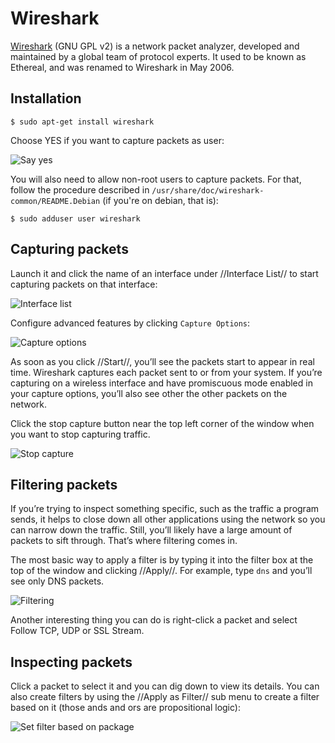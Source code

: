 # Wireshark

[Wireshark](https://www.wireshark.org/) (GNU GPL v2) is a network packet analyzer, developed and maintained by a global team of protocol experts. It used to be known as Ethereal, and was renamed to Wireshark in May 2006. 

## Installation 
    
    $ sudo apt-get install wireshark

Choose YES if you want to capture packets as user: 

![Say yes](https://github.com/tymyrddin/orchard/blob/main/resources/assets/images/configuring-wireshark-common.png)

You will also need to allow non-root users to capture packets. For that, follow the procedure described in `/usr/share/doc/wireshark-common/README.Debian` (if you're on debian, that is):

    $ sudo adduser user wireshark

##  Capturing packets
Launch it and click the name of an interface under //Interface List// to start capturing packets on that interface: 

![Interface list](https://github.com/tymyrddin/orchard/blob/main/resources/assets/images/interface-list.png)

Configure advanced features by clicking `Capture Options`: 

![Capture options](https://github.com/tymyrddin/orchard/blob/main/resources/assets/images/capture-options.png)

As soon as you click //Start//, you’ll see the packets start to appear in real time. Wireshark captures each packet sent to or from your system. If you’re capturing on a wireless interface and have promiscuous mode enabled in your capture options, you’ll also see other the other packets on the network.

Click the stop capture button near the top left corner of the window when you want to stop capturing traffic. 

![Stop capture](https://github.com/tymyrddin/orchard/blob/main/resources/assets/images/stop-capture.png)

## Filtering packets 

If you’re trying to inspect something specific, such as the traffic a program sends, it helps to close down all other applications using the network so you can narrow down the traffic. Still, you’ll likely have a large amount of packets to sift through. That’s where filtering comes in.

The most basic way to apply a filter is by typing it into the filter box at the top of the window and clicking //Apply//. For example, type `dns` and you’ll see only DNS packets. 

![Filtering](https://github.com/tymyrddin/orchard/blob/main/resources/assets/images/filtering.png)

Another interesting thing you can do is right-click a packet and select Follow TCP, UDP or SSL Stream.

## Inspecting packets
Click a packet to select it and you can dig down to view its details. You can also create filters by using the //Apply as Filter// sub menu to create a filter based on it (those ands and ors are propositional logic): 

![Set filter based on package](https://github.com/tymyrddin/orchard/blob/main/resources/assets/images/set-filter-based-on-packet.png)
